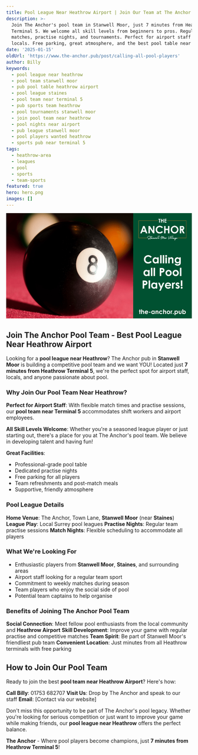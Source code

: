 ```yaml
---
title: Pool League Near Heathrow Airport | Join Our Team at The Anchor Pub
description: >-
  Join The Anchor's pool team in Stanwell Moor, just 7 minutes from Heathrow
  Terminal 5. We welcome all skill levels from beginners to pros. Regular league
  matches, practise nights, and tournaments. Perfect for airport staff and
  locals. Free parking, great atmosphere, and the best pool table near Heathrow.
date: '2025-01-15'
oldUrl: 'https://www.the-anchor.pub/post/calling-all-pool-players'
author: Billy
keywords:
  - pool league near heathrow
  - pool team stanwell moor
  - pub pool table heathrow airport
  - pool league staines
  - pool team near terminal 5
  - pub sports team heathrow
  - pool tournaments stanwell moor
  - join pool team near heathrow
  - pool nights near airport
  - pub league stanwell moor
  - pool players wanted heathrow
  - sports pub near terminal 5
tags:
  - heathrow-area
  - leagues
  - pool
  - sports
  - team-sports
featured: true
hero: hero.png
images: []
---
```


  

![calling all pool players image](/content/blog/calling-all-pool-players/hero.png)

## Join The Anchor Pool Team - Best Pool League Near Heathrow Airport

Looking for a **pool league near Heathrow**? The Anchor pub in **Stanwell Moor** is building a competitive pool team and we want YOU! Located just **7 minutes from Heathrow Terminal 5**, we're the perfect spot for airport staff, locals, and anyone passionate about pool.

### Why Join Our Pool Team Near Heathrow?

**Perfect for Airport Staff**: With flexible match times and practise sessions, our **pool team near Terminal 5** accommodates shift workers and airport employees.

**All Skill Levels Welcome**: Whether you're a seasoned league player or just starting out, there's a place for you at The Anchor's pool team. We believe in developing talent and having fun!

**Great Facilities**:
- Professional-grade pool table
- Dedicated practise nights
- Free parking for all players
- Team refreshments and post-match meals
- Supportive, friendly atmosphere

### Pool League Details

**Home Venue**: The Anchor, Town Lane, **Stanwell Moor** (near **Staines**)
**League Play**: Local Surrey pool leagues
**Practise Nights**: Regular team practise sessions
**Match Nights**: Flexible scheduling to accommodate all players

### What We're Looking For

- Enthusiastic players from **Stanwell Moor**, **Staines**, and surrounding areas
- Airport staff looking for a regular team sport
- Commitment to weekly matches during season
- Team players who enjoy the social side of pool
- Potential team captains to help organise

### Benefits of Joining The Anchor Pool Team

**Social Connection**: Meet fellow pool enthusiasts from the local community and **Heathrow Airport**
**Skill Development**: Improve your game with regular practise and competitive matches
**Team Spirit**: Be part of Stanwell Moor's friendliest pub team
**Convenient Location**: Just minutes from all Heathrow terminals with free parking

## How to Join Our Pool Team

Ready to join the best **pool team near Heathrow Airport**? Here's how:

**Call Billy**: 01753 682707
**Visit Us**: Drop by The Anchor and speak to our staff
**Email**: [Contact via our website]

Don't miss this opportunity to be part of The Anchor's pool legacy. Whether you're looking for serious competition or just want to improve your game while making friends, our **pool league near Heathrow** offers the perfect balance.

**The Anchor** - Where pool players become champions, just **7 minutes from Heathrow Terminal 5**!
